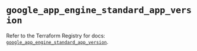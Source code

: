 # `google_app_engine_standard_app_version`

Refer to the Terraform Registry for docs: [`google_app_engine_standard_app_version`](https://registry.terraform.io/providers/hashicorp/google/6.29.0/docs/resources/app_engine_standard_app_version).
